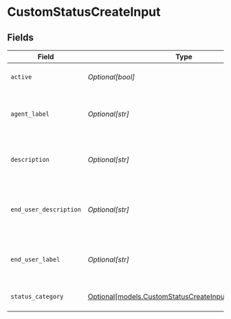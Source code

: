 # CustomStatusCreateInput


## Fields

| Field                                                                                                                                                                              | Type                                                                                                                                                                               | Required                                                                                                                                                                           | Description                                                                                                                                                                        |
| ---------------------------------------------------------------------------------------------------------------------------------------------------------------------------------- | ---------------------------------------------------------------------------------------------------------------------------------------------------------------------------------- | ---------------------------------------------------------------------------------------------------------------------------------------------------------------------------------- | ---------------------------------------------------------------------------------------------------------------------------------------------------------------------------------- |
| `active`                                                                                                                                                                           | *Optional[bool]*                                                                                                                                                                   | :heavy_minus_sign:                                                                                                                                                                 | True if the custom status is set as active; inactive if false                                                                                                                      |
| `agent_label`                                                                                                                                                                      | *Optional[str]*                                                                                                                                                                    | :heavy_minus_sign:                                                                                                                                                                 | The dynamic content placeholder, if present, or the "agent_label" value, if not. See [Dynamic Content Items](/api-reference/ticketing/ticket-management/dynamic_content/)          |
| `description`                                                                                                                                                                      | *Optional[str]*                                                                                                                                                                    | :heavy_minus_sign:                                                                                                                                                                 | The dynamic content placeholder, if present, or the "description" value, if not. See [Dynamic Content Items](/api-reference/ticketing/ticket-management/dynamic_content/)          |
| `end_user_description`                                                                                                                                                             | *Optional[str]*                                                                                                                                                                    | :heavy_minus_sign:                                                                                                                                                                 | The dynamic content placeholder, if present, or the "end_user_description" value, if not. See [Dynamic Content Items](/api-reference/ticketing/ticket-management/dynamic_content/) |
| `end_user_label`                                                                                                                                                                   | *Optional[str]*                                                                                                                                                                    | :heavy_minus_sign:                                                                                                                                                                 | The dynamic content placeholder, if present, or the "end_user_label" value, if not. See [Dynamic Content Items](/api-reference/ticketing/ticket-management/dynamic_content/)       |
| `status_category`                                                                                                                                                                  | [Optional[models.CustomStatusCreateInputStatusCategory]](../models/customstatuscreateinputstatuscategory.md)                                                                       | :heavy_minus_sign:                                                                                                                                                                 | The status category the custom ticket status belongs to                                                                                                                            |